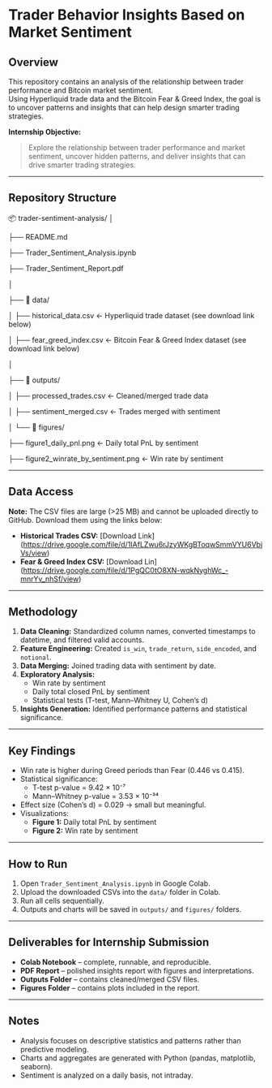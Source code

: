 # Trader Behavior Insights Based on Market Sentiment

## Overview
This repository contains an analysis of the relationship between trader performance and Bitcoin market sentiment.  
Using Hyperliquid trade data and the Bitcoin Fear & Greed Index, the goal is to uncover patterns and insights that can help design smarter trading strategies.

**Internship Objective:**  
> Explore the relationship between trader performance and market sentiment, uncover hidden patterns, and deliver insights that can drive smarter trading strategies.

---

## Repository Structure

📦 trader-sentiment-analysis/
│

├── README.md 

├── Trader_Sentiment_Analysis.ipynb 

├── Trader_Sentiment_Report.pdf 

│

├── 📂 data/

│ ├── historical_data.csv ← Hyperliquid trade dataset (see download link below)

│ ├── fear_greed_index.csv ← Bitcoin Fear & Greed Index dataset (see download link below)

│

├── 📂 outputs/

│ ├── processed_trades.csv ← Cleaned/merged trade data

│ ├── sentiment_merged.csv ← Trades merged with sentiment

│
└── 📂 figures/

├── figure1_daily_pnl.png ← Daily total PnL by sentiment

├── figure2_winrate_by_sentiment.png ← Win rate by sentiment


---

## Data Access

**Note:** The CSV files are large (>25 MB) and cannot be uploaded directly to GitHub. Download them using the links below:

- **Historical Trades CSV:** [Download Link] (https://drive.google.com/file/d/1IAfLZwu6rJzyWKgBToqwSmmVYU6VbjVs/view)
- **Fear & Greed Index CSV:** [Download Lin]  (https://drive.google.com/file/d/1PgQC0tO8XN-wqkNyghWc_-mnrYv_nhSf/view)


---

## Methodology

1. **Data Cleaning:** Standardized column names, converted timestamps to datetime, and filtered valid accounts.  
2. **Feature Engineering:** Created `is_win`, `trade_return`, `side_encoded`, and `notional`.  
3. **Data Merging:** Joined trading data with sentiment by date.  
4. **Exploratory Analysis:**  
   - Win rate by sentiment  
   - Daily total closed PnL by sentiment  
   - Statistical tests (T-test, Mann–Whitney U, Cohen’s d)  
5. **Insights Generation:** Identified performance patterns and statistical significance.

---

## Key Findings

- Win rate is higher during Greed periods than Fear (0.446 vs 0.415).  
- Statistical significance:  
  - T-test p-value = 9.42 × 10⁻⁷  
  - Mann–Whitney p-value = 3.53 × 10⁻³⁴  
- Effect size (Cohen’s d) = 0.029 → small but meaningful.  
- Visualizations:  
  - **Figure 1:** Daily total PnL by sentiment  
  - **Figure 2:** Win rate by sentiment  

---

## How to Run

1. Open `Trader_Sentiment_Analysis.ipynb` in Google Colab.  
2. Upload the downloaded CSVs into the `data/` folder in Colab.  
3. Run all cells sequentially.  
4. Outputs and charts will be saved in `outputs/` and `figures/` folders.

---

## Deliverables for Internship Submission

- **Colab Notebook** – complete, runnable, and reproducible.  
- **PDF Report** – polished insights report with figures and interpretations.  
- **Outputs Folder** – contains cleaned/merged CSV files.  
- **Figures Folder** – contains plots included in the report.

---

## Notes

- Analysis focuses on descriptive statistics and patterns rather than predictive modeling.  
- Charts and aggregates are generated with Python (pandas, matplotlib, seaborn).  
- Sentiment is analyzed on a daily basis, not intraday.
